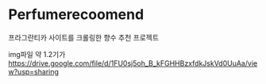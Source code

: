 # Perfumerecoomend
프라그란티카 사이트를 크롤링한 향수 추천 프로젝트

img파일 약 1.2기가  https://drive.google.com/file/d/1FU0sj5oh_B_kFGHHBzxfdkJskVd0UuAa/view?usp=sharing

